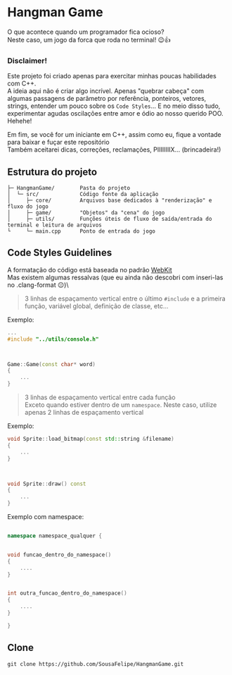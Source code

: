 # Hangman Game

O que acontece quando um programador fica ocioso?\
Neste caso, um jogo da forca que roda no terminal! 😉👍

### Disclaimer!

Este projeto foi criado apenas para exercitar minhas poucas habilidades com C++.\
A ideia aqui não é criar algo incrível. Apenas "quebrar cabeça" com algumas passagens de parâmetro por referência, ponteiros, vetores, strings, entender um pouco sobre os `Code Styles`... E no meio disso tudo, experimentar agudas oscilações entre amor e ódio ao nosso querido POO. Hehehe!

Em fim, se você for um iniciante em C++, assim como eu, fique a vontade para baixar e fuçar este repositório\
Também aceitarei dicas, correções, reclamações, PIIIIIIIIX... (brincadeira!)

Estrutura do projeto
---------------
    ├─ HangmanGame/        Pasta do projeto
    │  └─ src/             Código fonte da aplicação
    │     ├─ core/         Arquivos base dedicados à "renderização" e fluxo do jogo
    │     ├─ game/         "Objetos" da "cena" do jogo
    │     ├─ utils/        Funções úteis de fluxo de saída/entrada do terminal e leitura de arquivos
    └     └─ main.cpp      Ponto de entrada do jogo



## Code Styles Guidelines

A formatação do código está baseada no padrão [WebKit](https://webkit.org/code-style-guidelines/)\
Mas existem algumas ressalvas (que eu ainda não descobri com inseri-las no .clang-format 😐)\



> 3 linhas de espaçamento vertical entre o último `#include` e a primeira função, variável global, definição de classe, etc...

Exemplo:
```cpp
...
#include "../utils/console.h"



Game::Game(const char* word)
{
    ...
}
```



> 3 linhas de espaçamento vertical entre cada função\
> Exceto quando estiver dentro de um `namespace`. Neste caso, utilize apenas 2 linhas de espaçamento vertical

Exemplo:
```cpp
void Sprite::load_bitmap(const std::string &filename)
{
    ...
}



void Sprite::draw() const
{
    ...
}
```



Exemplo com namespace:
```cpp

namespace namespace_qualquer {


void funcao_dentro_do_namespace()
{
    ....
}


int outra_funcao_dentro_do_namespace()
{
    ....
}

}
```



## Clone

```
git clone https://github.com/SousaFelipe/HangmanGame.git
```
